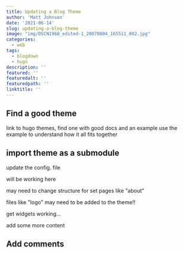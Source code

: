 ```yaml
---
title: Updating a Blog Theme
author: 'Matt Johnson'
date: '2021-06-14'
slug: updating-a-blog-theme
image: "img/DSCN1968_edited-1_20070804_165511_002.jpg"
categories:
  - web
tags:
  - blogdown
  - hugo
description: ''
featured: ''
featuredalt: ''
featuredpath: ''
linktitle: ''
---
```



## Find a good theme 

link to hugo themes, find one with good docs and an example use the example to understand how it all fits together


## import theme as a submodule


update the config. file


will be working here

may need to change structure for set pages like "about"

files like "logo" may need to be added to the theme!!

get widgets working...

add some more content


## Add comments